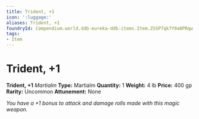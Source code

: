 ```yaml
---
title: Trident, +1
icon: ':luggage:'
aliases: Trident, +1
foundryId: Compendium.world.ddb-eureka-ddb-items.Item.ZSSP7qk7Y9a0PRqw
tags:
- Item
---
```


# Trident, +1

**Trident, +1**
_Martialm_
**Type:** Martialm
**Quantity:** 1
**Weight:** 4 lb
**Price:** 400 gp
**Rarity:** Uncommon
**Attunement:** None

*You have a +1 bonus to attack and damage rolls made with this magic weapon.*